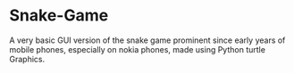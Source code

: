 # Snake-Game


A very basic GUI version of the snake game prominent since early years of mobile phones, especially on nokia phones, made using Python turtle Graphics.
